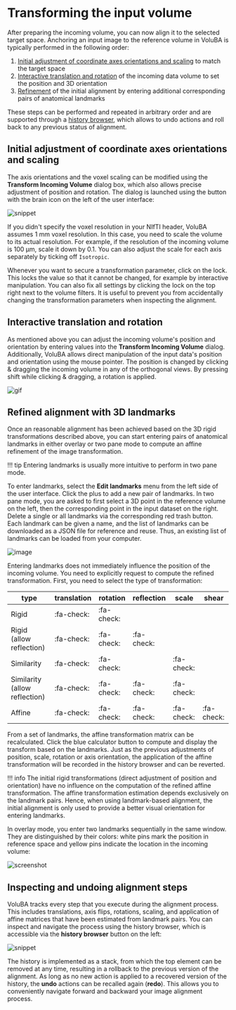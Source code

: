 # Transforming the input volume 

After preparing the incoming volume, you can now align it to the selected target space. 
Anchoring an input image to the reference volume in VoluBA is typically performed in the following order:

1. [Initial adjustment of coordinate axes orientations and scaling](#initial-adjustment-of-coordinate-axes-orientations-and-scaling) to match the target space
2. [Interactive translation and rotation](#interactive-translation-and-rotation) of the incoming data volume to set the position and 3D orientation
3. [Refinement](#refined-alignment-with-3d-landmarks) of the initial alignment by entering additional corresponding pairs of anatomical landmarks

These steps can be performed and repeated in arbitrary order and are supported through a [history browser](#inspecting-and-undoing-alignment-steps), which allows to undo actions and roll back to any previous status of alignment.

## Initial adjustment of coordinate axes orientations and scaling

The axis orientations and the voxel scaling can be modified using the **Transform Incoming Volume** dialog box, which also allows precise adjustment of position and rotation. The dialog is launched using the button with the brain icon on the left of the user interface:

![snippet](images/transformation.png)

If you didn't specify the voxel resolution in your NIfTI header, VoluBA assumes 1 mm voxel resolution. In this case, you need to scale the volume to its actual resolution. For example, if the resolution of the incoming volume is 100 μm, scale it down by 0.1. You can also adjust the scale for each axis separately by ticking off `Isotropic`.

Whenever you want to secure a transformation parameter, click on the lock. This locks the value so that it cannot be changed, for example by interactive manipulation. You can also fix all settings by clicking the lock on the top right next to the volume filters. It is useful to prevent you from accidentally changing the transformation parameters when inspecting the alignment.

## Interactive translation and rotation

As mentioned above you can adjust the incoming volume's position and orientation by entering values into the **Transform Incoming Volume** dialog. Additionally, VoluBA allows direct manipulation of the input data's position and orientation using the mouse pointer. The position is changed by clicking & dragging the incoming volume in any of the orthogonal views. 
By pressing shift while clicking & dragging, a rotation is applied. 

![gif](gifs/transform.gif)

## Refined alignment with 3D landmarks

Once an reasonable alignment has been achieved based on the 3D rigid transformations described above, you can start entering pairs of anatomical landmarks in either overlay or two pane mode to compute an affine refinement of the image transformation.

!!! tip
    Entering landmarks is usually more intuitive to perform in two pane mode.

To enter landmarks, select the **Edit landmarks** menu from the left side of the user interface. Click the plus to add a new pair of landmarks. In two pane mode, you are asked to first select a 3D point in the reference volume on the left, then the corresponding point in the input dataset on the right. Delete a single or all landmarks via the corresponding red trash button. Each landmark can be given a name, and the list of landmarks can be downloaded as a JSON file for reference and reuse. Thus, an existing list of landmarks can be loaded from your computer. 

![image](images/landmarks1.png)

Entering landmarks does not immediately influence the position of the incoming volume. You need to explicitly request to compute the refined transformation.
First, you need to select the type of transformation:

| type                          | translation | rotation   | reflection | scale      | shear           |
|-------------------------------|-------------|------------|------------|------------|-----------------|
| Rigid                         | :fa-check:  | :fa-check: | 			|		     |                 |
| Rigid (allow reflection)      | :fa-check:  | :fa-check: | :fa-check: |            |                 |
| Similarity                    | :fa-check:  | :fa-check: |			| :fa-check: |                 |
| Similarity (allow reflection) | :fa-check:  | :fa-check: | :fa-check: | :fa-check: |                 |
| Affine                        | :fa-check:  | :fa-check: | :fa-check: | :fa-check: | :fa-check:      |

From a set of landmarks, the affine transformation matrix can be recalculated. Click the blue calculator button to compute and display the transform based on the landmarks. Just as the previous adjustments of position, scale, rotation or axis orientation, the application of the affine transformation will be recorded in the history browser and can be reverted. 

!!! info
	The initial rigid transformations (direct adjustment of position and orientation) have no influence on the computation of the refined affine transformation. 
	The affine transformation estimation depends exclusively on the landmark pairs. 
	Hence, when using landmark-based alignment, the initial alignment is only used to provide a better visual orientation for entering landmarks.

In overlay mode, you enter two landmarks sequentially in the same window. They are distinguished by their colors: white pins mark the position in reference space and yellow pins indicate the location in the incoming volume:

![screenshot](images/landmarks2.png)

## Inspecting and undoing alignment steps

VoluBA tracks every step that you execute during the alignment process. 
This includes translations, axis flips, rotations, scaling, and application of affine matrices that have been estimated from landmark pairs. 
You can inspect and navigate the process using the history browser, which is accessible via the **history browser** button on the left: 

![snippet](images/history.png)

The history is implemented as a stack, from which the top element can be removed at any time, resulting in a rollback to the previous version of the alignment. 
As long as no new action is applied to a recovered version of the history, the **undo** actions can be recalled again (**redo**). 
This allows you to conveniently navigate forward and backward your image alignment process.

